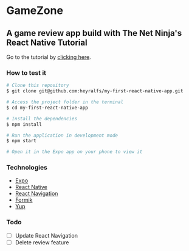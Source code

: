 # GameZone

## A game review app build with The Net Ninja's React Native Tutorial

Go to the tutorial by [clicking here](https://www.youtube.com/playlist?list=PL4cUxeGkcC9ixPU-QkScoRBVxtPPzVjrQ).

### How to test it

```bash
# Clone this repository
$ git clone git@github.com:heyralfs/my-first-react-native-app.git

# Access the project folder in the terminal
$ cd my-first-react-native-app

# Install the dependencies
$ npm install

# Run the application in development mode
$ npm start

# Open it in the Expo app on your phone to view it
```

### Technologies

- [Expo](https://expo.io/)
- [React Native](https://reactnative.dev/)
- [React Navigation](https://reactnavigation.org/)
- [Formik](https://formik.org/)
- [Yup](https://www.npmjs.com/package/yup)

### Todo

- [ ] Update React Navigation
- [ ] Delete review feature
